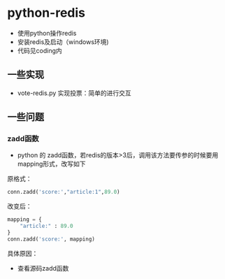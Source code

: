 # python-redis

- 使用python操作redis
- 安装redis及启动（windows环境)
- 代码见coding内

## 一些实现

- vote-redis.py    实现投票：简单的进行交互



## 一些问题

### zadd函数

- python 的 zadd函数，若redis的版本>3后，调用该方法要传参的时候要用mapping形式，改写如下

原格式：

``` python
conn.zadd('score:',"article:1",89.0)
```

改变后：

```python
mapping = {
    "article:" : 89.0
}
conn.zadd('score:', mapping)
```

具体原因：

- 查看源码zadd函数

